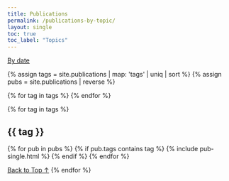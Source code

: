 ```yaml
---
title: Publications
permalink: /publications-by-topic/
layout: single
toc: true
toc_label: "Topics"
---
```


[By date](/publications)

{% assign tags = site.publications | map: 'tags' | uniq | sort %}
{% assign pubs = site.publications | reverse %}

{% for tag in tags %}
  <a href="#{{ tag | slugify }}"></a>
{% endfor %}

{% for tag in tags %}
  <h2 id="{{ tag | slugify }}" class="archive__subtitle">{{ tag }}</h2>

  <div class="entries-{{ entries_layout }}">
    {% for pub in pubs %}
      {% if pub.tags contains tag %}
            {% include pub-single.html %}
      {% endif %}
    {% endfor %}
  </div>

  <a href="#{{ page.title | slugify }}" class="back-to-top">Back to Top &uarr;</a>
{% endfor %}